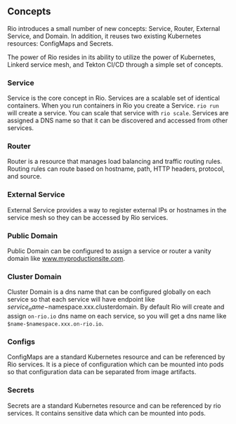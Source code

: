 ## Concepts

Rio introduces a small number of new concepts: Service, Router, External Service, and Domain. In addition, it reuses two existing Kubernetes resources: ConfigMaps and Secrets.

The power of Rio resides in its ability to utilize the power of Kubernetes, Linkerd service mesh, and Tekton CI/CD through a simple set of concepts.

### Service

Service is the core concept in Rio. Services are a scalable set of identical containers.
When you run containers in Rio you create a Service. `rio run` will
create a service. You can scale that service with `rio scale`. Services are assigned a DNS name so that it can be discovered and accessed from other services.

### Router

Router is a resource that manages load balancing and traffic routing rules. Routing rules can route based
on hostname, path, HTTP headers, protocol, and source.

### External Service

External Service provides a way to register external IPs or hostnames in the service mesh so they can be accessed by Rio services.

### Public Domain

Public Domain can be configured to assign a service or router a vanity domain like www.myproductionsite.com.

### Cluster Domain

Cluster Domain is a dns name that can be configured globally on each service so that each service will have endpoint like $service_name-$namespace.xxx.clusterdomain.
By default Rio will create and assign `on-rio.io` dns name on each service, so you will get a dns name like `$name-$namespace.xxx.on-rio.io`.

### Configs

ConfigMaps are a standard Kubernetes resource and can be referenced by Rio services. It is a piece of configuration which can be mounted into pods so that configuration data can be separated from image artifacts.

### Secrets

Secrets are a standard Kubernetes resource and can be referenced by rio services. It contains sensitive data which can be mounted into pods. 
